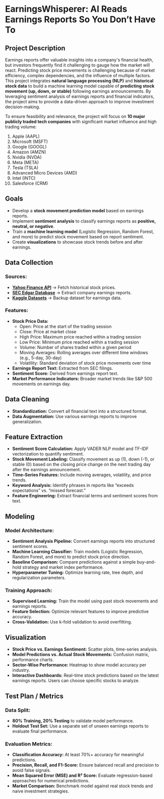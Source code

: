 # EarningsWhisperer: AI Reads Earnings Reports So You Don’t Have To

## **Project Description**
Earnings reports offer valuable insights into a company's financial health, but investors frequently find it challenging to gauge how the market will react. Predicting stock price movements is challenging because of market efficiency, complex dependencies, and the influence of multiple factors. 
This project integrates **natural language processing (NLP)** and **historical stock data** to build a machine learning model capable of **predicting stock movement (up, down, or stable)** following earnings announcements. By leveraging sentiment analysis of earnings reports and financial indicators, the project aims to provide a data-driven approach to improve investment decision-making.

To ensure feasibility and relevance, the project will focus on **10 major publicly traded tech companies** with significant market influence and high trading volume:
1. Apple (AAPL)
2. Microsoft (MSFT)
3. Google (GOOGL)
4. Amazon (AMZN)
5. Nvidia (NVDA)
6. Meta (META)
7. Tesla (TSLA)
8. Advanced Micro Devices (AMD)
9. Intel (INTC)
10. Salesforce (CRM)

## **Goals**
- Develop a **stock movement prediction model** based on earnings reports.
- Implement **sentiment analysis** to classify earnings reports as **positive, neutral, or negative**.
- Train a **machine learning model** (Logistic Regression, Random Forest, and more) to predict stock movement based on report sentiment.
- Create **visualizations** to showcase stock trends before and after earnings.

## **Data Collection**
### **Sources:**
- **[Yahoo Finance API](https://pypi.org/project/yfinance/)** → Fetch historical stock prices.
- **[SEC Edgar Database](https://www.sec.gov/edgar/searchedgar/companysearch.html)** → Extract company earnings reports.
- **[Kaggle Datasets](https://www.kaggle.com/)** → Backup dataset for earnings data.

### **Features:**
- **Stock Price Data:**
  - Open: Price at the start of the trading session
  - Close: Price at market close
  - High Price: Maximum price reached within a trading session
  - Low Price: Minimum price reached within a trading session
  - Volume: Number of shares traded within a given period
  - Moving Averages: Rolling averages over different time windows (e.g., 5-day, 30-day)
  - Volatility: Standard deviation of stock price movements over time
- **Earnings Report Text:** Extracted from SEC filings.
- **Sentiment Score:** Derived from earnings report text.
- **Market Performance Indicators:** Broader market trends like S&P 500 movements on earnings day.

## **Data Cleaning**
- **Standardization:** Convert all financial text into a structured format.
- **Data Augmentation:** Use various earnings reports to improve generalization.

## **Feature Extraction**
- **Sentiment Score Calculation:** Apply VADER NLP model and TF-IDF vectorization to quantify sentiment.
- **Stock Movement Labeling:** Classify movement as up (1), down (-1), or stable (0) based on the closing price change on the next trading day after the earnings announcement.
- **Time-Series Features:** Include moving averages, volatility, and price trends.
- **Keyword Analysis:** Identify phrases in reports like “exceeds expectations” vs. “missed forecast.”
- **Feature Engineering:** Extract financial terms and sentiment scores from text.

## **Modeling**
### **Model Architecture:**
- **Sentiment Analysis Pipeline:** Convert earnings reports into structured sentiment scores.
- **Machine Learning Classifier:** Train models (Logistic Regression, Random Forest, and more) to predict stock price direction.
- **Baseline Comparison:** Compare predictions against a simple buy-and-hold strategy and market index performance.
- **Hyperparameter Tuning:** Optimize learning rate, tree depth, and regularization parameters.

### **Training Approach:**
- **Supervised Learning:** Train the model using past stock movements and earnings reports.
- **Feature Selection:** Optimize relevant features to improve predictive accuracy.
- **Cross-Validation:** Use k-fold validation to avoid overfitting.

## **Visualization**
- **Stock Price vs. Earnings Sentiment:** Scatter plots, time-series analysis.
- **Model Predictions vs. Actual Stock Movements:** Confusion matrix, performance charts.
- **Sector-Wise Performance:** Heatmap to show model accuracy per industry.
- **Interactive Dashboards:** Real-time stock predictions based on the latest earnings reports. Users can choose specific stocks to analyze.

## **Test Plan / Metrics**
### **Data Split:**
- **80% Training, 20% Testing** to validate model performance.
- **Holdout Test Set:** Use a separate set of unseen earnings reports to evaluate final performance.

### **Evaluation Metrics:**
- **Classification Accuracy:** At least 70%+ accuracy for meaningful predictions.
- **Precision, Recall, and F1-Score:** Ensure balanced recall and precision to avoid false signals.
- **Mean Squared Error (MSE) and R² Score:** Evaluate regression-based approaches for numerical predictions.
- **Market Comparison:** Benchmark model against real stock trends and naive investment strategies.
